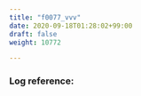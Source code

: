```yaml
---
title: "f0077_vvv"
date: 2020-09-18T01:28:02+99:00
draft: false
weight: 10772

---
```


### Log reference: <no value>

```
